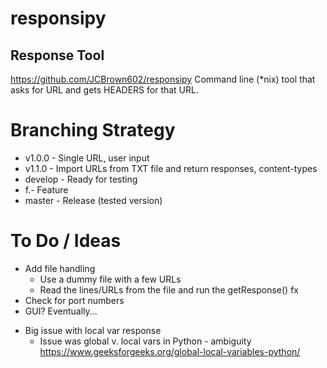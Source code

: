 # responsipy
## Response Tool
https://github.com/JCBrown602/responsipy
Command line (*nix) tool that asks for URL and gets HEADERS
for that URL.

# Branching Strategy
- v1.0.0  - Single URL, user input
- v1.1.0  - Import URLs from TXT file and return responses, content-types
- develop - Ready for testing
- f.<name>- Feature
- master  - Release (tested version)

# To Do / Ideas
* Add file handling
  * Use a dummy file with a few URLs
  * Read the lines/URLs from the file and run the getResponse() fx
* Check for port numbers
* GUI? Eventually...

- Big issue with local var response
  - Issue was global v. local vars in Python - ambiguity
  https://www.geeksforgeeks.org/global-local-variables-python/
